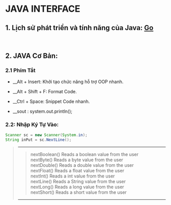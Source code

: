 # JAVA INTERFACE

## 1. Lịch sử phát triển và tính năng của Java: [Go](https://howkteam.vn/course/lap-trinh-java-co-ban-den-huong-doi-tuong/lich-su-phat-trien-va-tinh-nang-cua-java-124)
<br>

## 2. JAVA Cơ Bản:
### 2.1 Phím Tắt

* __Alt + Insert: Khởi tạo chức năng hỗ trợ OOP nhanh.
* __Alt + Shift + F: Format Code.
* __Ctrl + Space: Snippet Code nhanh.

* __sout : system.out.println();


### 2.2: Nhập Ký Tự Vào:

```Java
Scanner sc = new Scanner(System.in);
String inPut = sc.NextLine();
```

>---
>>nextBoolean()	Reads a boolean value from the user <br>
>nextByte()	  Reads a byte value from the user <br>
>nextDouble()	Reads a double value from the user <br>
>nextFloat()	Reads a float value from the user <br>
>nextInt()	  Reads a int value from the user <br>
>nextLine()	  Reads a String value from the user <br>
>nextLong()	  Reads a long value from the user <br>
>nextShort()	Reads a short value from the user <br>
>----








